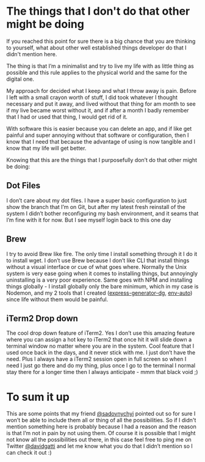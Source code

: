 # The things that I don't do that other might be doing

If you reached this point for sure there is a big chance that you are thinking to yourself, what about other well established things developer do that I didn't mention here.

The thing is that I’m a minimalist and try to live my life with as little thing as possible and this rule applies to the physical world and the same for the digital one.

My approach for decided what I keep and what I throw away is pain. Before I left with a small crayon worth of stuff, I did took whatever I thought necessary and put it away, and lived without that thing for am month to see if my live became worst without it, and if after a month I badly remember that I had or used that thing, I would get rid of it.

With software this is easier because you can delete an app, and if like get painful and super annoying without that software or configuration, then I know that I need that because the advantage of using is now tangible and I know that my life will get better.

Knowing that this are the things that I purposefully don’t do that other might be doing:

## Dot Files

I don’t care about my dot files. I have a super basic configuration to just show the branch that I’m on Git, but after my latest fresh reinstall of the system I didn’t bother reconfiguring my bash environment, and it seams that I’m fine with it for now. But I see myself login back to this one day

## Brew

I try to avoid Brew like fire. The only time I install something through it I do it to install wget. I don’t use Brew because I don’t like CLI that install things without a visual interface or cue of what goes where. Normally the Unix system is very ease going when it comes to installing things, but annoyingly uninstalling is a very poor experience. Same goes with NPM and installing things globally - I install globally only the bare minimum, which in my case is Nodemon, and my 2 tools that I created ([express-generator-dg](https://www.npmjs.com/package/express-generator-dg), [env-auto](https://www.npmjs.com/package/env-auto)) since life without them would be painful.

## iTerm2 Drop down

The cool drop down feature of iTerm2. Yes I don’t use this amazing feature where you can assign a hot key to iTerm2 that once hit it will slide down a terminal window no matter where you are in the system. Cool feature that I used once back in the days, and it never stick with me. I just don’t have the need. Plus I always have a iTerm2 session open in full screen so when I need I just go there and do my thing, plus once I go to the terminal I normal stay there for a longer time then I always anticipate - mmm that black void ;)

# To sum it up

This are some points that my friend [@sadovnychyi](https://github.com/sadovnychyi) pointed out so for sure I won’t be able to include them all or thing of all the possibilities. So if I didn't mention something here is probably because I had a reason and the reason is that I’m not in pain by not using them. Of course it is possible that I might not know all the possibilities out there, in this case feel free to ping me on Twitter [@davidgatti](https://twitter.com/dawidgatti) and let me know what you do that I didn’t mention so I can check it out :)
